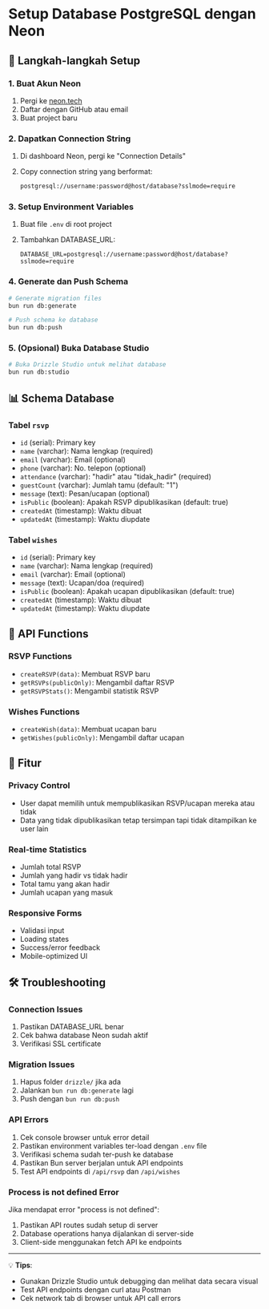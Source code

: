 # Setup Database PostgreSQL dengan Neon

## 🚀 Langkah-langkah Setup

### 1. Buat Akun Neon

1. Pergi ke [neon.tech](https://neon.tech)
2. Daftar dengan GitHub atau email
3. Buat project baru

### 2. Dapatkan Connection String

1. Di dashboard Neon, pergi ke "Connection Details"
2. Copy connection string yang berformat:

   ```bash
   postgresql://username:password@host/database?sslmode=require
   ```

### 3. Setup Environment Variables

1. Buat file `.env` di root project
2. Tambahkan DATABASE_URL:

   ```env
   DATABASE_URL=postgresql://username:password@host/database?sslmode=require
   ```

### 4. Generate dan Push Schema

```bash
# Generate migration files
bun run db:generate

# Push schema ke database
bun run db:push
```

### 5. (Opsional) Buka Database Studio

```bash
# Buka Drizzle Studio untuk melihat database
bun run db:studio
```

## 📊 Schema Database

### Tabel `rsvp`

- `id` (serial): Primary key
- `name` (varchar): Nama lengkap (required)
- `email` (varchar): Email (optional)
- `phone` (varchar): No. telepon (optional)
- `attendance` (varchar): "hadir" atau "tidak_hadir" (required)
- `guestCount` (varchar): Jumlah tamu (default: "1")
- `message` (text): Pesan/ucapan (optional)
- `isPublic` (boolean): Apakah RSVP dipublikasikan (default: true)
- `createdAt` (timestamp): Waktu dibuat
- `updatedAt` (timestamp): Waktu diupdate

### Tabel `wishes`

- `id` (serial): Primary key
- `name` (varchar): Nama lengkap (required)
- `email` (varchar): Email (optional)
- `message` (text): Ucapan/doa (required)
- `isPublic` (boolean): Apakah ucapan dipublikasikan (default: true)
- `createdAt` (timestamp): Waktu dibuat
- `updatedAt` (timestamp): Waktu diupdate

## 🔧 API Functions

### RSVP Functions

- `createRSVP(data)`: Membuat RSVP baru
- `getRSVPs(publicOnly)`: Mengambil daftar RSVP
- `getRSVPStats()`: Mengambil statistik RSVP

### Wishes Functions

- `createWish(data)`: Membuat ucapan baru
- `getWishes(publicOnly)`: Mengambil daftar ucapan

## 🎯 Fitur

### Privacy Control

- User dapat memilih untuk mempublikasikan RSVP/ucapan mereka atau tidak
- Data yang tidak dipublikasikan tetap tersimpan tapi tidak ditampilkan ke user lain

### Real-time Statistics

- Jumlah total RSVP
- Jumlah yang hadir vs tidak hadir  
- Total tamu yang akan hadir
- Jumlah ucapan yang masuk

### Responsive Forms

- Validasi input
- Loading states
- Success/error feedback
- Mobile-optimized UI

## 🛠️ Troubleshooting

### Connection Issues

1. Pastikan DATABASE_URL benar
2. Cek bahwa database Neon sudah aktif
3. Verifikasi SSL certificate

### Migration Issues

1. Hapus folder `drizzle/` jika ada
2. Jalankan `bun run db:generate` lagi
3. Push dengan `bun run db:push`

### API Errors

1. Cek console browser untuk error detail
2. Pastikan environment variables ter-load dengan `.env` file
3. Verifikasi schema sudah ter-push ke database
4. Pastikan Bun server berjalan untuk API endpoints
5. Test API endpoints di `/api/rsvp` dan `/api/wishes`

### Process is not defined Error

Jika mendapat error "process is not defined":
1. Pastikan API routes sudah setup di server
2. Database operations hanya dijalankan di server-side
3. Client-side menggunakan fetch API ke endpoints

---

💡 **Tips**: 
- Gunakan Drizzle Studio untuk debugging dan melihat data secara visual
- Test API endpoints dengan curl atau Postman
- Cek network tab di browser untuk API call errors
